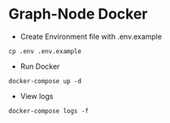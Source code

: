 # Graph-Node Docker

- Create Environment file with .env.example
```
cp .env .env.example
```

- Run Docker
```
docker-compose up -d
```

- View logs
```
docker-compose logs -f
```
